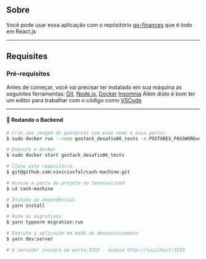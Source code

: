 ## Sobre
<p>Você pode usar essa aplicação com o repósitório <a href="https://github.com/viniciusfal/go-finance">go-finances</a> que é todo em React.js</p>

-------

## Requisites

### Pré-requisites
Antes de começar, você vai precisar ter instalado em sua máquina as seguintes ferramentas:
[Git](https://git-scm.com), [Node.js](https://nodejs.org/), 
[Docker](https://www.docker.com/) 
[Insomnia](https://insomnia.rest/)
Além disto é bom ter um editor para trabalhar com o código como [VSCode](https://code.visualstudio.com/)

-------


#### 🎲 Rodando o Backend

```bash
# Crie uma imagem do postgress com esse nome e essa porta:
$ sudo docker run --name gostack_desafio06_tests -e POSTGRES_PASSWORD=mypassword -p 5432:5432 -d postgres

# Execute o docker
$ sudo docker start gostack_desafio06_tests

# Clone este repositório
$ git@github.com:viniciusfal/cash-machine.git

# Acesse a pasta do projeto no terminal/cmd
$ cd cash-machine

# Instale as dependências
$ yarn install

# Rode as migrations
$ yarn typeorm migration:run

# Execute a aplicação em modo de desenvolvimento
$ yarn dev:server

# O servidor inciará na porta:3333 - acesse http://localhost:3333 

```

